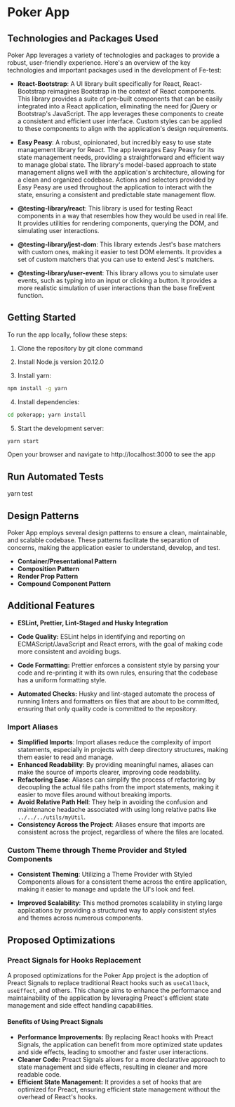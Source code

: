 # Poker App

## Technologies and Packages Used

Poker App leverages a variety of technologies and packages to provide a robust, user-friendly experience. Here's an overview of the key technologies and important packages used in the development of Fe-test:

- **React-Bootstrap**: A UI library built specifically for React, React-Bootstrap reimagines Bootstrap in the context of React components. This library provides a suite of pre-built components that can be easily integrated into a React application, eliminating the need for jQuery or Bootstrap's JavaScript. The app leverages these components to create a consistent and efficient user interface. Custom styles can be applied to these components to align with the application's design requirements.

- **Easy Peasy**: A robust, opinionated, but incredibly easy to use state management library for React. The app leverages Easy Peasy for its state management needs, providing a straightforward and efficient way to manage global state. The library's model-based approach to state management aligns well with the application's architecture, allowing for a clean and organized codebase. Actions and selectors provided by Easy Peasy are used throughout the application to interact with the state, ensuring a consistent and predictable state management flow.

- **@testing-library/react**: This library is used for testing React components in a way that resembles how they would be used in real life. It provides utilities for rendering components, querying the DOM, and simulating user interactions.

- **@testing-library/jest-dom**: This library extends Jest's base matchers with custom ones, making it easier to test DOM elements. It provides a set of custom matchers that you can use to extend Jest's matchers.

- **@testing-library/user-event**: This library allows you to simulate user events, such as typing into an input or clicking a button. It provides a more realistic simulation of user interactions than the base fireEvent function.

## Getting Started

To run the app locally, follow these steps:

1. Clone the repository by git clone command

2. Install Node.js version 20.12.0

3. Install yarn:

```bash
npm install -g yarn
```

4. Install dependencies:

```bash
cd pokerapp; yarn install
```

5. Start the development server:

```bash
yarn start
```

Open your browser and navigate to http://localhost:3000 to see the app

## Run Automated Tests

yarn test

## Design Patterns

Poker App employs several design patterns to ensure a clean, maintainable, and scalable codebase. These patterns facilitate the separation of concerns, making the application easier to understand, develop, and test.

- **Container/Presentational Pattern**
- **Composition Pattern**
- **Render Prop Pattern**
- **Compound Component Pattern**

## Additional Features

- **ESLint, Prettier, Lint-Staged and Husky Integration**

- **Code Quality:** ESLint helps in identifying and reporting on ECMAScript/JavaScript and React errors, with the goal of making code more consistent and avoiding bugs.
- **Code Formatting:** Prettier enforces a consistent style by parsing your code and re-printing it with its own rules, ensuring that the codebase has a uniform formatting style.
- **Automated Checks:** Husky and lint-staged automate the process of running linters and formatters on files that are about to be committed, ensuring that only quality code is committed to the repository.

### Import Aliases

- **Simplified Imports**: Import aliases reduce the complexity of import statements, especially in projects with deep directory structures, making them easier to read and manage.
- **Enhanced Readability**: By providing meaningful names, aliases can make the source of imports clearer, improving code readability.
- **Refactoring Ease**: Aliases can simplify the process of refactoring by decoupling the actual file paths from the import statements, making it easier to move files around without breaking imports.
- **Avoid Relative Path Hell**: They help in avoiding the confusion and maintenance headache associated with using long relative paths like `../../../utils/myUtil`.
- **Consistency Across the Project**: Aliases ensure that imports are consistent across the project, regardless of where the files are located.

### Custom Theme through Theme Provider and Styled Components

- **Consistent Theming**: Utilizing a Theme Provider with Styled Components allows for a consistent theme across the entire application, making it easier to manage and update the UI's look and feel.

- **Improved Scalability**: This method promotes scalability in styling large applications by providing a structured way to apply consistent styles and themes across numerous components.

## Proposed Optimizations

### Preact Signals for Hooks Replacement

A proposed optimizations for the Poker App project is the adoption of Preact Signals to replace traditional React hooks such as `useCallback`, `useEffect`, and others. This change aims to enhance the performance and maintainability of the application by leveraging Preact's efficient state management and side effect handling capabilities.

#### Benefits of Using Preact Signals

- **Performance Improvements:** By replacing React hooks with Preact Signals, the application can benefit from more optimized state updates and side effects, leading to smoother and faster user interactions.
- **Cleaner Code:** Preact Signals allows for a more declarative approach to state management and side effects, resulting in cleaner and more readable code.
- **Efficient State Management:** It provides a set of hooks that are optimized for Preact, ensuring efficient state management without the overhead of React's hooks.
